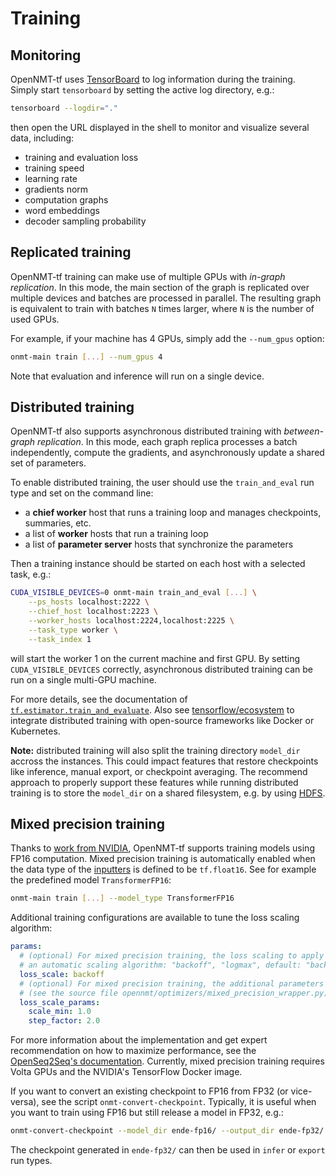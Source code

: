 # Training

## Monitoring

OpenNMT-tf uses [TensorBoard](https://www.tensorflow.org/guide/summaries_and_tensorboard) to log information during the training. Simply start `tensorboard` by setting the active log directory, e.g.:

```bash
tensorboard --logdir="."
```

then open the URL displayed in the shell to monitor and visualize several data, including:

* training and evaluation loss
* training speed
* learning rate
* gradients norm
* computation graphs
* word embeddings
* decoder sampling probability

## Replicated training

OpenNMT-tf training can make use of multiple GPUs with *in-graph replication*. In this mode, the main section of the graph is replicated over multiple devices and batches are processed in parallel. The resulting graph is equivalent to train with batches `N` times larger, where `N` is the number of used GPUs.

For example, if your machine has 4 GPUs, simply add the `--num_gpus` option:

```bash
onmt-main train [...] --num_gpus 4
```

Note that evaluation and inference will run on a single device.

## Distributed training

OpenNMT-tf also supports asynchronous distributed training with *between-graph replication*. In this mode, each graph replica processes a batch independently, compute the gradients, and asynchronously update a shared set of parameters.

To enable distributed training, the user should use the `train_and_eval` run type and set on the command line:

* a **chief worker** host that runs a training loop and manages checkpoints, summaries, etc.
* a list of **worker** hosts that run a training loop
* a list of **parameter server** hosts that synchronize the parameters

Then a training instance should be started on each host with a selected task, e.g.:

```bash
CUDA_VISIBLE_DEVICES=0 onmt-main train_and_eval [...] \
    --ps_hosts localhost:2222 \
    --chief_host localhost:2223 \
    --worker_hosts localhost:2224,localhost:2225 \
    --task_type worker \
    --task_index 1
```

will start the worker 1 on the current machine and first GPU. By setting `CUDA_VISIBLE_DEVICES` correctly, asynchronous distributed training can be run on a single multi-GPU machine.

For more details, see the documentation of [`tf.estimator.train_and_evaluate`](https://www.tensorflow.org/api_docs/python/tf/estimator/train_and_evaluate). Also see [tensorflow/ecosystem](https://github.com/tensorflow/ecosystem) to integrate distributed training with open-source frameworks like Docker or Kubernetes.

**Note:** distributed training will also split the training directory `model_dir` accross the instances. This could impact features that restore checkpoints like inference, manual export, or checkpoint averaging. The recommend approach to properly support these features while running distributed training is to store the `model_dir` on a shared filesystem, e.g. by using [HDFS](https://www.tensorflow.org/deploy/hadoop).

## Mixed precision training

Thanks to [work from NVIDIA](https://github.com/NVIDIA/OpenSeq2Seq), OpenNMT-tf supports training models using FP16 computation. Mixed precision training is automatically enabled when the data type of the [inputters](package/opennmt.inputters.inputter.html) is defined to be `tf.float16`. See for example the predefined model `TransformerFP16`:

```bash
onmt-main train [...] --model_type TransformerFP16
```

Additional training configurations are available to tune the loss scaling algorithm:

```yaml
params:
  # (optional) For mixed precision training, the loss scaling to apply (a constant value or
  # an automatic scaling algorithm: "backoff", "logmax", default: "backoff")
  loss_scale: backoff
  # (optional) For mixed precision training, the additional parameters to pass the loss scale
  # (see the source file opennmt/optimizers/mixed_precision_wrapper.py).
  loss_scale_params:
    scale_min: 1.0
    step_factor: 2.0
```

For more information about the implementation and get expert recommendation on how to maximize performance, see the [OpenSeq2Seq's documentation](https://nvidia.github.io/OpenSeq2Seq/html/mixed-precision.html). Currently, mixed precision training requires Volta GPUs and the NVIDIA's TensorFlow Docker image.

If you want to convert an existing checkpoint to FP16 from FP32 (or vice-versa), see the script `onmt-convert-checkpoint`. Typically, it is useful when you want to train using FP16 but still release a model in FP32, e.g.:

```bash
onmt-convert-checkpoint --model_dir ende-fp16/ --output_dir ende-fp32/ --target_dtype float32
```

The checkpoint generated in `ende-fp32/` can then be used in `infer` or `export` run types.
